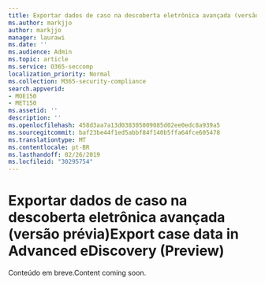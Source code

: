 ```yaml
---
title: Exportar dados de caso na descoberta eletrônica avançada (versão prévia)
ms.author: markjjo
author: markjjo
manager: laurawi
ms.date: ''
ms.audience: Admin
ms.topic: article
ms.service: O365-seccomp
localization_priority: Normal
ms.collection: M365-security-compliance
search.appverid:
- MOE150
- MET150
ms.assetid: ''
description: ''
ms.openlocfilehash: 458d3aa7a13d038305009085d02ee0edc8a939a5
ms.sourcegitcommit: baf23be44f1ed5abbf84f140b5ffa64fce605478
ms.translationtype: MT
ms.contentlocale: pt-BR
ms.lasthandoff: 02/26/2019
ms.locfileid: "30295754"
---
```

# <a name="export-case-data-in-advanced-ediscovery-preview"></a><span data-ttu-id="b5488-102">Exportar dados de caso na descoberta eletrônica avançada (versão prévia)</span><span class="sxs-lookup"><span data-stu-id="b5488-102">Export case data in Advanced eDiscovery (Preview)</span></span>

<span data-ttu-id="b5488-103">Conteúdo em breve.</span><span class="sxs-lookup"><span data-stu-id="b5488-103">Content coming soon.</span></span>